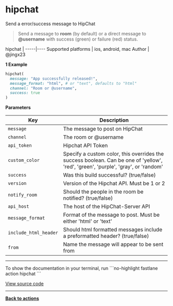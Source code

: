 # hipchat


Send a error/success message to HipChat




> Send a message to **room** (by default) or a direct message to **@username** with success (green) or failure (red) status.


hipchat |
-----|----
Supported platforms | ios, android, mac
Author | @jingx23



**1 Example**

```ruby
hipchat(
  message: "App successfully released!",
  message_format: "html", # or "text", defaults to "html"
  channel: "Room or @username",
  success: true
)
```





**Parameters**

Key | Description
----|------------
  `message` | The message to post on HipChat
  `channel` | The room or @username
  `api_token` | Hipchat API Token
  `custom_color` | Specify a custom color, this overrides the success boolean. Can be one of 'yellow', 'red', 'green', 'purple', 'gray', or 'random'
  `success` | Was this build successful? (true/false)
  `version` | Version of the Hipchat API. Must be 1 or 2
  `notify_room` | Should the people in the room be notified? (true/false)
  `api_host` | The host of the HipChat-Server API
  `message_format` | Format of the message to post. Must be either 'html' or 'text'
  `include_html_header` | Should html formatted messages include a preformatted header? (true/false)
  `from` | Name the message will appear to be sent from




<hr />
To show the documentation in your terminal, run
```no-highlight
fastlane action hipchat
```

<a href="https://github.com/fastlane/fastlane/blob/master/fastlane/lib/fastlane/actions/hipchat.rb" target="_blank">View source code</a>

<hr />

<a href="/actions"><b>Back to actions</b></a>
